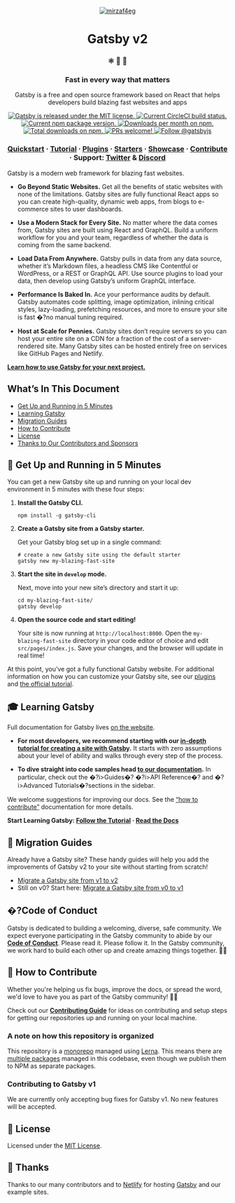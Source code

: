 <p align="center">
  <a href="https://www.instagram.com/mirzaf4eg/">
    <img alt="mirzaf4eg" src="https://yadi.sk/i/sza1HojQ4aSJ7A" />
  </a>
</p>
<h1 align="center">
  Gatsby v2
</h1>

<h3 align="center">
  ⚛️ 📄 🚀
</h3>
<h3 align="center">
  Fast in every way that matters
</h3>
<p align="center">
  Gatsby is a free and open source framework based on React that helps developers build blazing fast websites and apps
</p>
<p align="center">
  <a href="https://github.com/gatsbyjs/gatsby/blob/master/LICENSE">
    <img src="https://img.shields.io/badge/license-MIT-blue.svg" alt="Gatsby is released under the MIT license." />
  </a>
  <a href="https://circleci.com/gh/gatsbyjs/gatsby">
    <img src="https://circleci.com/gh/gatsbyjs/gatsby.svg?style=shield" alt="Current CircleCI build status." />
  </a>
  <a href="https://www.npmjs.org/package/gatsby">
    <img src="https://img.shields.io/npm/v/gatsby.svg" alt="Current npm package version." />
  </a>
  <a href="https://npmcharts.com/compare/gatsby?minimal=true">
    <img src="https://img.shields.io/npm/dm/gatsby.svg" alt="Downloads per month on npm." />
  </a>
  <a href="https://npmcharts.com/compare/gatsby?minimal=true">
    <img src="https://img.shields.io/npm/dt/gatsby.svg" alt="Total downloads on npm." />
  </a>
  <a href="https://gatsbyjs.com/contributing/how-to-contribute/">
    <img src="https://img.shields.io/badge/PRs-welcome-brightgreen.svg" alt="PRs welcome!" />
  </a>
  <a href="https://twitter.com/intent/follow?screen_name=gatsbyjs">
    <img src="https://img.shields.io/twitter/follow/gatsbyjs.svg?label=Follow%20@gatsbyjs" alt="Follow @gatsbyjs" />
  </a>
</p>

<h3 align="center">
  <a href="https://www.gatsbyjs.com/docs/">Quickstart</a>
  <span> · </span>
  <a href="https://www.gatsbyjs.com/tutorial/">Tutorial</a>
  <span> · </span>
  <a href="https://www.gatsbyjs.com/plugins/">Plugins</a>
  <span> · </span>
  <a href="https://www.gatsbyjs.com/starters/">Starters</a>
  <span> · </span>
  <a href="https://www.gatsbyjs.com/showcase/">Showcase</a>
  <span> · </span>
  <a href="https://www.gatsbyjs.com/contributing/how-to-contribute/">Contribute</a>
  <span> · </span>
  Support: <a href="https://twitter.com/AskGatsbyJS">Twitter</a>
  <span> & </span>
  <a href="https://gatsby.dev/discord">Discord</a>
</h3>

Gatsby is a modern web framework for blazing fast websites.

- **Go Beyond Static Websites.** Get all the benefits of static websites with none of the
  limitations. Gatsby sites are fully functional React apps so you can create high-quality,
  dynamic web apps, from blogs to e-commerce sites to user dashboards.

- **Use a Modern Stack for Every Site.** No matter where the data comes from, Gatsby sites are
  built using React and GraphQL. Build a uniform workflow for you and your team, regardless of
  whether the data is coming from the same backend.

- **Load Data From Anywhere.** Gatsby pulls in data from any data source, whether it’s Markdown
  files, a headless CMS like Contentful or WordPress, or a REST or GraphQL API. Use source plugins
  to load your data, then develop using Gatsby’s uniform GraphQL interface.

- **Performance Is Baked In.** Ace your performance audits by default. Gatsby automates code
  splitting, image optimization, inlining critical styles, lazy-loading, prefetching resources,
  and more to ensure your site is fast �?no manual tuning required.

- **Host at Scale for Pennies.** Gatsby sites don’t require servers so you can host your entire
  site on a CDN for a fraction of the cost of a server-rendered site. Many Gatsby sites can be
  hosted entirely free on services like GitHub Pages and Netlify.

[**Learn how to use Gatsby for your next project.**](https://www.gatsbyjs.com/docs/)

## What’s In This Document

- [Get Up and Running in 5 Minutes](#-get-up-and-running-in-5-minutes)
- [Learning Gatsby](#-learning-gatsby)
- [Migration Guides](#-migration-guides)
- [How to Contribute](#-how-to-contribute)
- [License](#memo-license)
- [Thanks to Our Contributors and Sponsors](#-thanks)

## 🚀 Get Up and Running in 5 Minutes

You can get a new Gatsby site up and running on your local dev environment in 5 minutes with these four steps:

1. **Install the Gatsby CLI.**

   ```shell
   npm install -g gatsby-cli

   ```

2. **Create a Gatsby site from a Gatsby starter.**

   Get your Gatsby blog set up in a single command:

   ```shell
   # create a new Gatsby site using the default starter
   gatsby new my-blazing-fast-site
   ```

3. **Start the site in `develop` mode.**

   Next, move into your new site’s directory and start it up:

   ```shell
   cd my-blazing-fast-site/
   gatsby develop
   ```

4. **Open the source code and start editing!**

   Your site is now running at `http://localhost:8000`. Open the `my-blazing-fast-site` directory in your code editor of choice and edit `src/pages/index.js`. Save your changes, and the browser will update in real time!

At this point, you’ve got a fully functional Gatsby website. For additional information on how you can customize your Gatsby site, see our [plugins](https://gatsbyjs.com/plugins/) and [the official tutorial](https://www.gatsbyjs.com/tutorial/).

## 🎓 Learning Gatsby

Full documentation for Gatsby lives [on the website](https://www.gatsbyjs.com/).

- **For most developers, we recommend starting with our [in-depth tutorial for creating a site with Gatsby](https://www.gatsbyjs.com/tutorial/).** It starts with zero assumptions about your level of ability and walks through every step of the process.

- **To dive straight into code samples head [to our documentation](https://www.gatsbyjs.com/docs/).** In particular, check out the �?i>Guides</i>�? �?i>API Reference</i>�? and �?i>Advanced Tutorials</i>�?sections in the sidebar.

We welcome suggestions for improving our docs. See the [“how to contribute”](https://www.gatsbyjs.com/contributing/how-to-contribute/) documentation for more details.

**Start Learning Gatsby: [Follow the Tutorial](https://www.gatsbyjs.com/tutorial/) · [Read the Docs](https://www.gatsbyjs.com/docs/)**

## 💼 Migration Guides

Already have a Gatsby site? These handy guides will help you add the improvements of Gatsby v2 to your site without starting from scratch!

- [Migrate a Gatsby site from v1 to v2](https://www.gatsbyjs.com/docs/migrating-from-v1-to-v2/)
- Still on v0? Start here: [Migrate a Gatsby site from v0 to v1](https://www.gatsbyjs.com/docs/migrating-from-v0-to-v1/)

## �?Code of Conduct

Gatsby is dedicated to building a welcoming, diverse, safe community. We expect everyone participating in the Gatsby community to abide by our [**Code of Conduct**](https://www.gatsbyjs.com/contributing/code-of-conduct/). Please read it. Please follow it. In the Gatsby community, we work hard to build each other up and create amazing things together. 💪💜

## 🤝 How to Contribute

Whether you're helping us fix bugs, improve the docs, or spread the word, we'd love to have you as part of the Gatsby community! :muscle::purple_heart:

Check out our [**Contributing Guide**](https://www.gatsbyjs.com/contributing/how-to-contribute/) for ideas on contributing and setup steps for getting our repositories up and running on your local machine.

### A note on how this repository is organized

This repository is a [monorepo](https://trunkbaseddevelopment.com/monorepos/) managed using [Lerna](https://github.com/lerna/lerna). This means there are [multiple packages](/packages) managed in this codebase, even though we publish them to NPM as separate packages.

### Contributing to Gatsby v1

We are currently only accepting bug fixes for Gatsby v1. No new features will be accepted.

## :memo: License

Licensed under the [MIT License](./LICENSE).

## 💜 Thanks

Thanks to our many contributors and to [Netlify](https://www.netlify.com/) for hosting [Gatsby](https://www.gatsbyjs.com) and our example sites.
